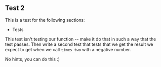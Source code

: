 ## Test  2

This is a test for the following sections:
* Tests

This test isn't testing our function -- make it do that in such a way that the test passes.
Then write a second test that tests that we get the result we expect to get when we call `times_two` with a negative number.

No hints, you can do this :)
